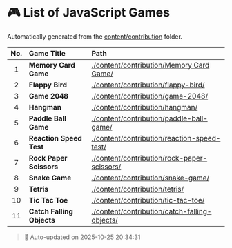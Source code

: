 # 🎮 List of JavaScript Games

Automatically generated from the [content/contribution](./content/contribution) folder.

| No. | Game Title | Path |
|:--:|:----------------|:----------------------------|
| 1 | **Memory Card Game** | [./content/contribution/Memory Card Game/](./content/contribution/Memory%20Card%20Game/) |
| 2 | **Flappy Bird** | [./content/contribution/flappy-bird/](./content/contribution/flappy-bird/) |
| 3 | **Game 2048** | [./content/contribution/game-2048/](./content/contribution/game-2048/) |
| 4 | **Hangman** | [./content/contribution/hangman/](./content/contribution/hangman/) |
| 5 | **Paddle Ball Game** | [./content/contribution/paddle-ball-game/](./content/contribution/paddle-ball-game/) |
| 6 | **Reaction Speed Test** | [./content/contribution/reaction-speed-test/](./content/contribution/reaction-speed-test/) |
| 7 | **Rock Paper Scissors** | [./content/contribution/rock-paper-scissors/](./content/contribution/rock-paper-scissors/) |
| 8 | **Snake Game** | [./content/contribution/snake-game/](./content/contribution/snake-game/) |
| 9 | **Tetris** | [./content/contribution/tetris/](./content/contribution/tetris/) |
| 10 | **Tic Tac Toe** | [./content/contribution/tic-tac-toe/](./content/contribution/tic-tac-toe/) |
| 11 | **Catch Falling Objects** | [./content/contribution/catch-falling-objects/](./content/contribution/catch-falling-objects/) |


> 🧩 Auto-updated on 2025-10-25 20:34:31
